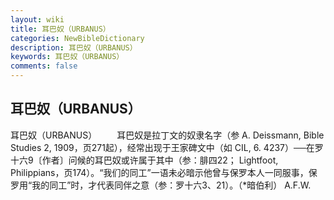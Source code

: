 ```yaml
---
layout: wiki
title: 耳巴奴（URBANUS）
categories: NewBibleDictionary
description: 耳巴奴（URBANUS）
keywords: 耳巴奴（URBANUS）
comments: false
---
```


## 耳巴奴（URBANUS）



耳巴奴（URBANUS）
　　耳巴奴是拉丁文的奴隶名字（参 A. Deissmann, Bible Studies 2, 1909，页271起），经常出现于王家碑文中（如 CIL,
6. 4237）──在罗十六9〔作者〕问候的耳巴奴或许属于其中（参：腓四22； Lightfoot, Philippians，页174）。“我们的同工”一语未必暗示他曾与保罗本人一同服事，保罗用“我的同工”时，才代表同伴之意（参：罗十六3、21）。（*暗伯利）
A.F.W.




